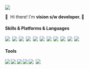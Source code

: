 <p>
  <a href="mailto:dhkdnduq@gmail.com" target="_blank"><img src="https://img.shields.io/badge/dhkdnduq@gmail.com-EA4335?style=flat-square&logo=Gmail&logoColor=white"/></a>
</p>

<p>
  👋&nbsp; Hi there! I'm <b>vision s/w developer. 🚀<br/>
</p>

#### Skills & Platforms & Languages
<p>
  <img src="https://img.shields.io/badge/Python-3766AB?style=flat-square&logo=Python&logoColor=white"/></a>&nbsp 
  <img src="https://img.shields.io/badge/C++-00599C?style=flat-square&logo=C%2B%2B&logoColor=white"/></a>&nbsp 
  <img src="https://img.shields.io/badge/C Sharp-239120?style=flat-square&logo=C Sharp%2B%2B&logoColor=white"/></a>&nbsp 
  <img src="https://img.shields.io/badge/.NET-512BD4?style=flat-square&logo=.NET&logoColor=white"/></a>&nbsp 
  <img src="https://img.shields.io/badge/Mysql-E6B91E?style=flat-square&logo=MySql&logoColor=white"/></a>&nbsp 
  <img src="https://img.shields.io/badge/opencv-5C3EE8?style=flat-square&logo=opencv&logoColor=white"/></a>&nbsp 
  <img src="https://img.shields.io/badge/%20-%20Halcon-blue"/></a>&nbsp 
  <img src="https://img.shields.io/badge/PyTorch-EE4C2C?style=flat-square&logo=PyTorch&Libtorch&logoColor=white"/></a>&nbsp 
  <img src="https://img.shields.io/badge/%20-%20LibTorch-black"/></a>&nbsp 
  <img src="https://img.shields.io/badge/%20-%20TensorRT-green"/></a>&nbsp 
  <img src="https://img.shields.io/badge/%20-%20OpenVino-blue"/></a>&nbsp 
</p>

#### Tools
<p>
  <img src="https://img.shields.io/badge/Visual Studio-5C2D91?style=flat-square&logo=Visual Studio&logoColor=white"/>
  <img src="https://img.shields.io/badge/PyCharm-000000?style=flat-square&logo=PyCharm&logoColor=black"/>
  <img src="https://img.shields.io/badge/DevExpress-FF7200?style=flat-square&logo=DevExpress&logoColor=white"/>
  <img src="https://img.shields.io/badge/Git-F05032?style=flat-square&logo=Git&logoColor=white"/>
  <img src="https://img.shields.io/badge/HDevelop-gray"/></a>&nbsp 
  <img src="https://img.shields.io/badge/mlflow-blueviolet"/></a>&nbsp 
</p>
